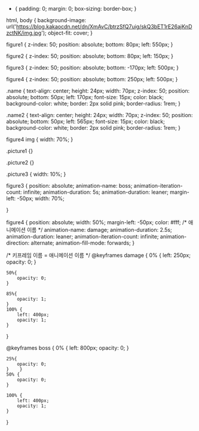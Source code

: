 * {
    padding: 0;
    margin: 0;
    box-sizing: border-box;
}

html,
body {
    background-image: url('https://blog.kakaocdn.net/dn/XmAvC/btrzSfQ7uig/skQ3bET1rE26ajKnDzctNK/img.jpg');
    object-fit: cover;
}



figure1 {
    z-index: 50;
    position: absolute;
    bottom: 80px;
    left: 550px;
}

figure2 {
    z-index: 50;
    position: absolute;
    bottom: 80px;
    left: 150px;
}

figure3 {
    z-index: 50;
    position: absolute;
    bottom: -170px;
    left: 500px;
}

figure4 {
    z-index: 50;
    position: absolute;
    bottom: 250px;
    left: 500px;
}

.name {
    text-align: center;
    height: 24px;
    width: 70px;
    z-index: 50;
    position: absolute;
    bottom: 50px;
    left: 170px;
    font-size: 15px;
    color: black;
    background-color: white;
    border: 2px solid pink;
    border-radius: 1rem;
}

.name2 {
    text-align: center;
    height: 24px;
    width: 70px;
    z-index: 50;
    position: absolute;
    bottom: 50px;
    left: 565px;
    font-size: 15px;
    color: black;
    background-color: white;
    border: 2px solid pink;
    border-radius: 1rem;
}

figure4 img {
    width: 70%;
}

.picture1 {}

.picture2 {}

.picture3 {
    width: 10%;
}


figure3 {
    position: absolute;
    animation-name: boss;
    animation-iteration-count: infinite;
    animation-duration: 5s;
    animation-duration: leaner;
    margin-left: -50px;
    width: 70%;

}

figure4 {
    position: absolute;
    width: 50%;
    margin-left: -50px;
    color: #fff;
    /* 애니메이션 이름 */
    animation-name: damage;
    animation-duration: 2.5s;
    animation-duration: leaner;
    animation-iteration-count: infinite;
    animation-direction: alternate;
    animation-fill-mode: forwards;
}

/* 키프레임 이름 = 애니메이션 이름 */
@keyframes damage {
    0% {
        left: 250px;
        opacity: 0;
    }

    50%{
        opacity: 0;
    }

    85%{
        opacity: 1;
    }
    100% {
        left: 400px;
        opacity: 1;
    }
}

@keyframes boss {
    0% {
        left: 800px;
        opacity: 0;
    }

    25%{
        opacity: 0;
    }    }
    50% {
        opacity: 0;
    }

    100% {
        left: 400px;
        opacity: 1;
    }
}